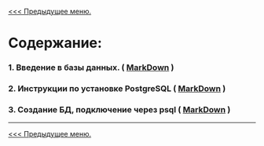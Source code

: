 [<<< Предыдущее меню.](..%2F..%2FDataBase_info.md)

# Содержание:

### 1. Введение в базы данных. ( [MarkDown](/study_materials/DataBase/PostgreSQL/Netology/materials/Netology_PostgreSQL.md) )

### 2. Инструкции по установке PostgreSQL ( [MarkDown](/study_materials/DataBase/PostgreSQL/Netology/materials/Netology_PostgreSQL_install.md) )

### 3. Создание БД, подключение через psql ( [MarkDown](/study_materials/DataBase/PostgreSQL/Netology/materials/creatdb_and_connect_psql.md) )
***
[<<< Предыдущее меню.](..%2F..%2FDataBase_info.md)